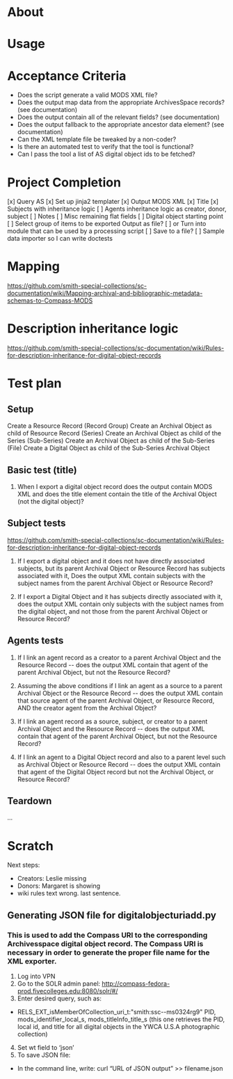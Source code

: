 # About

# Usage

# Acceptance Criteria
- Does the script generate a valid MODS XML file?
- Does the output map data from the appropriate ArchivesSpace records? (see documentation)
- Does the output contain all of the relevant fields? (see documentation)
- Does the output fallback to the appropriate ancestor data element? (see documentation)
- Can the XML template file be tweaked by a non-coder?
- Is there an automated test to verify that the tool is functional?
- Can I pass the tool a list of AS digital object ids to be fetched?

# Project Completion
[x] Query AS
[x] Set up jinja2 templater
[x] Output MODS XML
[x] Title
[x] Subjects with inheritance logic
[ ] Agents inheritance logic as creator, donor, subject
[ ] Notes
[ ] Misc remaining flat fields
[ ] Digital object starting point
[ ] Select group of items to be exported Output as file?
[ ] or Turn into module that can be used by a processing script
[ ] Save to a file?
[ ] Sample data importer so I can write doctests

# Mapping
https://github.com/smith-special-collections/sc-documentation/wiki/Mapping-archival-and-bibliographic-metadata-schemas-to-Compass-MODS

# Description inheritance logic
https://github.com/smith-special-collections/sc-documentation/wiki/Rules-for-description-inheritance-for-digital-object-records

# Test plan
## Setup
Create a Resource Record (Record Group)
Create an Archival Object as child of Resource Record (Series)
Create an Archival Object as child of the Series (Sub-Series)
Create an Archival Object as child of the Sub-Series (File)
Create a Digital Object as child of the Sub-Series Archival Object

## Basic test (title)
1. When I export a digital object record does the output contain MODS XML and does the title element contain the title of the Archival Object (not the digital object)?

## Subject tests
https://github.com/smith-special-collections/sc-documentation/wiki/Rules-for-description-inheritance-for-digital-object-records

1. If I export a digital object and it does not have directly associated subjects, but its parent Archival Object or Resource Record has subjects associated with it,
Does the output XML contain subjects with the subject names from the parent Archival Object or Resource Record?

2. If I export a Digital Object and it has subjects directly associated with it,
does the output XML contain only subjects with the subject names from the digital object, and not those from the parent Archival Object or Resource Record?

## Agents tests

1. If I link an agent record as a creator to a parent Archival Object and the Resource Record -- does the output XML contain that agent of the parent Archival Object, but not the Resource Record?

1. Assuming the above conditions if I link an agent as a source to a parent Archival Object or the Resource Record -- does the output XML contain that source agent of the parent Archival Object, or Resource Record, AND the creator agent from the Archival Object?

1. If I link an agent record as a source, subject, or creator to a parent Archival Object and the Resource Record -- does the output XML contain that agent of the parent Archival Object, but not the Resource Record?

2. If I link an agent to a Digital Object record and also to a parent level such as Archival Object or Resource Record -- does the output XML contain that agent of the Digital Object record but not the Archival Object, or Resource Record?

## Teardown
...

# Scratch
Next steps:
- Creators: Leslie missing
- Donors: Margaret is showing
- wiki rules text wrong. last sentence.

## Generating JSON file for digitalobjecturiadd.py
### This is used to add the Compass URI to the corresponding Archivesspace digital object record. The Compass URI is necessary in order to generate the proper file name for the XML exporter.

1. Log into VPN
2. Go to the SOLR admin panel: http://compass-fedora-prod.fivecolleges.edu:8080/solr/#/
3. Enter desired query, such as:
- RELS_EXT_isMemberOfCollection_uri_t:"smith\:ssc--ms0324rg9" PID, mods_identifier_local_s, mods_titleInfo_title_s (this one retrieves the PID, local id, and title for all digital objects in the YWCA U.S.A photographic collection)
4. Set wt field to ‘json’
5. To save JSON file: 
- In the command line, write: curl “URL of JSON output” >> filename.json
